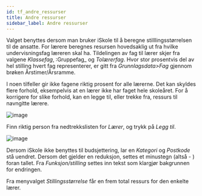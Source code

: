 ```yaml
---
id: tf_andre_ressurser
title: Andre ressurser
sidebar_label: Andre ressurser
---
```


Valget benyttes dersom man bruker iSkole til å beregne stilllingsstørrelsen til de ansatte. For lærere beregnes resursen hovedsaklig ut fra hvilke undervisningsfag læreren skal ha. Tildelingen av fag til lærer skjer fra valgene _Klassefag_, :Gruppefag_ og _Tolærerfag_. Hvor stor prosentvis del av hel stilling hvert fag representerer, er gitt fra _Grunnlagsdata>Fag_ gjennom brøken Årstimer/Årsramme.

I noen tilfeller gir ikke fagene riktig prosent for alle lærerne. Det kan skyldes flere forhold, eksempelvis at en lærer ikke har faget hele skoleåret. For å korrigere for slike forhold, kan en legge til, eller trekke fra, ressurs til navngitte lærere.

![image](https://user-images.githubusercontent.com/80097133/117817919-61145f00-b268-11eb-80aa-28c4bcc11a45.png)

Finn riktig person fra nedtrekkslisten for _Lærer_, og trykk på _Legg til_. 

![image](https://user-images.githubusercontent.com/80097133/117818627-16471700-b269-11eb-926d-822cf06df1d3.png)

Dersom iSkole ikke benyttes til budsjettering, lar en _Kategori_ og _Postkode_ stå uendret. Dersom det gjelder en reduksjon, settes et minustegn (altså - ) foran tallet. Fra _Funksjon/stilling_ settes inn tekst som klargjør bakgrunnen for endringen.

Fra menyvalget _Stillingsstørrelse_ får en frem total ressurs for den enkelte lærer.

